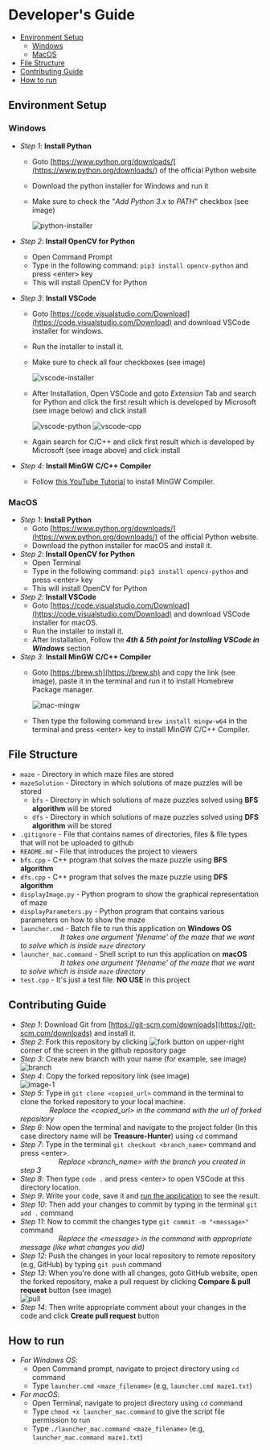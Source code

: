 # Developer's Guide

- [Environment Setup](#environment-setup)
    - [Windows](#Windows)
    - [MacOS](#MacOS)
- [File Structure](#file-structure)
- [Contributing Guide](#contributing-guide)
- [How to run](#how-to-run)

## Environment Setup
### Windows

- _Step 1_:  **Install Python**
    - Goto [https://www.python.org/downloads/](https://www.python.org/downloads/) of the official Python website
    - Download the python installer for Windows and run it
    - Make sure to check the "_Add Python 3.x to PATH_" checkbox (see image)
      
      <img src="https://i.ibb.co/THkmfVP/python-installer.png" alt="python-installer" border="0">
      
- _Step 2_: **Install OpenCV for Python**
    - Open Command Prompt
    - Type in the following command: ``` pip3 install opencv-python ``` and press \<enter\> key
    - This will install OpenCV for Python
- _Step 3_: **Install VSCode**
    - Goto [https://code.visualstudio.com/Download](https://code.visualstudio.com/Download) and download VSCode installer for windows.
    - Run the installer to install it.
    - Make sure to check all four checkboxes (see image)

      <img src="https://i.ibb.co/qkTVTbc/vscode-installer.png" alt="vscode-installer" border="0">
    - After Installation, Open VSCode and goto *Extension* Tab and search for Python and click the first result which is developed by Microsoft (see image below) and click install
    
        <img src="https://i.ibb.co/9yZDK6b/vscode-python.png" alt="vscode-python" border="0">
        <img src="https://i.ibb.co/4R8X7G3/vscode-cpp.png" alt="vscode-cpp" border="0">
     
    - Again search for C/C++ and click first result which is developed by Microsoft (see image above) and click install
- _Step 4_: **Install MinGW C/C++ Compiler**
    - Follow [this YouTube Tutorial](https://www.youtube.com/watch?v=sXW2VLrQ3Bs) to install MinGW Compiler.


### MacOS

- _Step 1_: **Install Python**
    - Goto [https://www.python.org/downloads/](https://www.python.org/downloads/) of the official Python website.
    - Download the python installer for macOS and install it.
- _Step 2_: **Install OpenCV for Python**
    - Open Terminal
    - Type in the following command: ``` pip3 install opencv-python ``` and press \<enter\> key
    - This will install OpenCV for Python
- _Step 2_: **Install VSCode**
    - Goto [https://code.visualstudio.com/Download](https://code.visualstudio.com/Download) and download VSCode installer for macOS.
    - Run the installer to install it.
    - After Installation, Follow the ***4th & 5th point for Installing VSCode in Windows*** section
- _Step 3_: **Install MinGW C/C++ Compiler**
    - Goto [https://brew.sh](https://brew.sh) and copy the link (see image), paste it in the terminal and run it to install Homebrew Package manager.
    
      <img src="https://i.ibb.co/jHC8xCz/mac-mingw.png" alt="mac-mingw" border="0">
      
    - Then type the following command ```brew install mingw-w64``` in the terminal and press \<enter\> key to install MinGW C/C++ Compiler.



## File Structure

   - `maze` - Directory in which maze files are stored
   - `mazeSolution` - Directory in which solutions of maze puzzles will be stored
        - `bfs` - Directory in which solutions of maze puzzles solved using **BFS algorithm** will be stored
        - `dfs` - Directory in which solutions of maze puzzles solved using **DFS algorithm** will be stored
   - `.gitignore` - File that contains names of directories, files & file types that will not be uploaded to github
   - `README.md` - File that introduces the project to viewers
   - `bfs.cpp` - C++ program that solves the maze puzzle using **BFS algorithm**
   - `dfs.cpp` - C++ program that solves the maze puzzle using **DFS algorithm**
   - `displayImage.py` - Python program to show the graphical representation of maze
   - `displayParameters.py` - Python program that contains various parameters on how to show the maze
   - `launcher.cmd` - Batch file to run this application on **Windows OS**<br/>
        &nbsp;&nbsp;&nbsp;&nbsp;&nbsp;&emsp;&emsp;&emsp;&emsp; _It takes one argument 'filename' of the maze that we want to solve which is inside ```maze``` directory_
   - `launcher_mac.command` - Shell script to run this application on **macOS**<br/>
        &nbsp;&nbsp;&nbsp;&nbsp;&nbsp;&emsp;&emsp;&emsp;&emsp; _It takes one argument 'filename' of the maze that we want to solve which is inside ```maze``` directory_
   - `test.cpp` - It's just a test file. **NO USE**  in this project


## Contributing Guide

   - _Step 1_: Download Git from [https://git-scm.com/downloads](https://git-scm.com/downloads) and install it.
   - _Step 2_: Fork this repository by clicking <img src="https://i.ibb.co/PD6HY9s/fork.png" alt="fork" border="0"> button on upper-right corner of the screen in the github repository page
   - _Step 3_: Create new branch with your name (for example, see image)<br/>
        <img src="https://i.ibb.co/yW9NcJB/branch.png" alt="branch" border="0">
   - _Step 4_: Copy the forked repository link (see image)<br/>
        <img src="https://i.ibb.co/85xZTGb/image-1.png" alt="image-1" border="0">
   - _Step 5_: Type in ```git clone <copied_url>``` command in the terminal to clone the forked repository to your local machine.<br/>
        &nbsp;&nbsp;&nbsp;&emsp;&emsp;&emsp; _Replace the <copied_url> in the command with the url of forked repository_
   - _Step 6_: Now open the terminal and navigate to the project folder (In this case directory name will be **Treasure-Hunter**) using `cd` command
   - _Step 7_: Type in the terminal `git checkout <branch_name>` command and press \<enter\>.<br/>
            &nbsp;&nbsp;&nbsp;&nbsp;&emsp;&emsp;&emsp;&emsp; _Replace <branch_name> with the branch you created in step 3_
   - _Step 8_: Then type `code .` and press \<enter\> to open VSCode at this directory location.
   - _Step 9_: Write your code, save it and [run the application](#how-to-run) to see the result.
   - _Step 10_: Then add your changes to commit by typing in the terminal `git add .` command
   - _Step 11_: Now to commit the changes type `git commit -m "<message>"` command<br/>
            &nbsp;&nbsp;&nbsp;&nbsp;&emsp;&emsp;&emsp;&emsp; _Replace the \<message\> in the command with appropriate message (like what changes you did)_
   - _Step 12_: Push the changes in your local repository to remote repository (e.g, GitHub) by typing `git push` command
   - _Step 13_: When you're done with all changes, goto GitHub website, open the forked repository, make a pull request by clicking **Compare & pull request** button (see image)<br/><img src="https://i.ibb.co/JF0m5Jx/pull.png" alt="pull" border="0">
   - _Step 14_: Then write appropriate comment about your changes in the code and click **Create pull request** button


## How to run

   - _For Windows OS_: 
        - Open Command prompt, navigate to project directory using `cd` command
        - Type `launcher.cmd <maze_filename>` (e.g, `launcher.cmd maze1.txt`)
   - _For macOS_: 
        - Open Terminal, navigate to project directory using `cd` command
        - Type `chmod +x launcher_mac.command` to give the script file permission to run
        - Type `./launcher_mac.command <maze_filename>` (e.g, `launcher_mac.command maze1.txt`)

